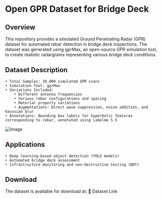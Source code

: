 # Open GPR Dataset for Bridge Deck

## Overview
This repository provides a simulated Ground Penetrating Radar (GPR) dataset for automated rebar detection in bridge deck inspections. The dataset was generated using gprMax, an open-source GPR simulation tool, to create realistic radargrams representing various bridge deck conditions.

## Dataset Description
	• Total Samples: 20,000 simulated GPR scans
	• Simulation Tool: gprMax
	• Variations Included:
		• Different antenna frequencies
		• Various rebar configurations and spacing
		• Material property variations
		• Augmentations: Direct wave suppression, noise addition, and Gaussian blur
	• Annotations: Bounding box labels for hyperbolic features corresponding to rebar, annotated using Labelme 5.5

![image](https://github.com/user-attachments/assets/681072f9-0744-4bbb-8027-9e8b84595da4)


## Applications
	• Deep learning-based object detection (YOLO models)
	• Automated bridge deck assessment
	• Infrastructure monitoring and non-destructive testing (NDT)

## Download
The dataset is available for download at:
🔗 Dataset Link
